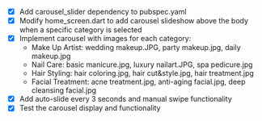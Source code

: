 - [x] Add carousel_slider dependency to pubspec.yaml
- [x] Modify home_screen.dart to add carousel slideshow above the body when a specific category is selected
- [x] Implement carousel with images for each category:
  - Make Up Artist: wedding makeup.JPG, party makeup.jpg, daily makeup.jpg
  - Nail Care: basic manicure.jpg, luxury nailart.JPG, spa pedicure.jpg
  - Hair Styling: hair coloring.jpg, hair cut&style.jpg, hair treatment.jpg
  - Facial Treatment: acne treatment.jpg, anti-aging facial.jpg, deep cleansing facial.jpg
- [x] Add auto-slide every 3 seconds and manual swipe functionality
- [x] Test the carousel display and functionality
